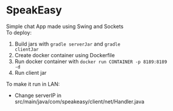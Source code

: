 # SpeakEasy
Simple chat App made using Swing and Sockets  
To deploy:  
  1. Build jars with <code>gradle serverJar</code> and <code>gradle clientJar</code>
  1. Create docker container using Dockerfile
  1. Run docker container with <code>docker run CONTAINER -p 8189:8189 -d</code>
  1. Run client jar  
  
To make it run in LAN:  
  - Change serverIP in src/main/java/com/speakeasy/client/net/Handler.java
